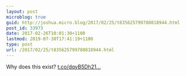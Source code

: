 ```yaml
---
layout: post
microblog: true
guid: http://joshua.micro.blog/2017/02/25/t835625799780818944.html
post_id: 33973
date: 2017-02-26T10:01:30+1100
lastmod: 2019-07-30T17:41:19+1100
type: post
url: /2017/02/25/t835625799780818944.html
---
```

Why does this exist? [t.co/dqyB5Dh21...](https://t.co/dqyB5Dh216)
